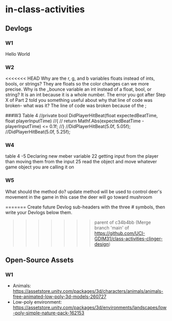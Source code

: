 # in-class-activities
## Devlogs
### W1
Hello World

### W2
<<<<<<< HEAD
Why are the r, g, and b variables floats instead of ints, bools, or strings?
They are floats so the color changes can we more precise.
Why is the _bounce variable an int instead of a float, bool, or string?
It is an int because it is a whole number.
The error you got after Step X of Part 2 told you something useful about why that line of code was broken- what was it?
The line of code was broken because of the ;

###W3
Table 4
//private bool DidPlayerHitBeat(float expectedBeatTime, float playerInputTime)
//{
//    return Mathf.Abs(expectedBeatTime - playerInputTime) <= 0.1f;
//}
//DidPlayerHitBeat(5.0f, 5.05f);   
//DidPlayerHitBeat(5.0f, 5.25f); 
### W4
table 4 -5 Declaring new meber variable 
22 getting input from the player than moving them from the input 
25 read the object and move whatever game object you are calling it on

### W5
What should the method do? update method will be used to control deer's movement in the game in this case the deer will go toward mushroom
 

=======
Create future Devlog sub-headers with the three # symbols, then write your Devlogs below them.
>>>>>>> parent of c34b4bb (Merge branch 'main' of https://github.com/UCI-GDIM31/class-activities-clinger-design)

## Open-Source Assets
### W1
- Animals: https://assetstore.unity.com/packages/3d/characters/animals/animals-free-animated-low-poly-3d-models-260727 
- Low-poly environment: https://assetstore.unity.com/packages/3d/environments/landscapes/low-poly-simple-nature-pack-162153 